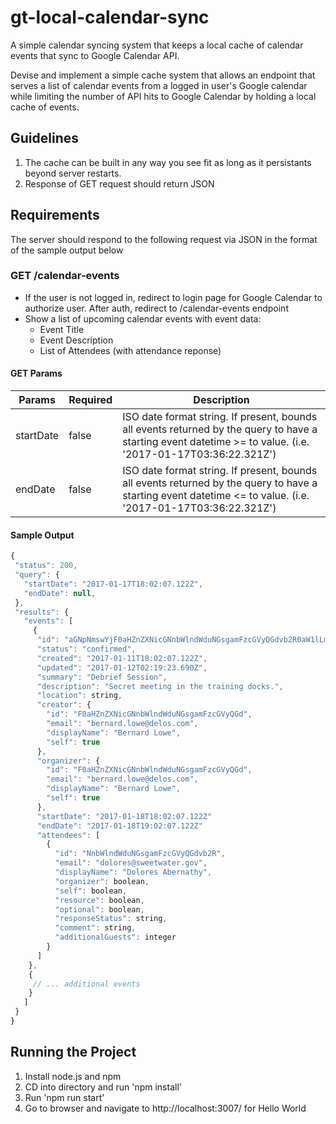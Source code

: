 # gt-local-calendar-sync
A simple calendar syncing system that keeps a local cache of calendar events that sync to Google Calendar API.

Devise and implement a simple cache system that allows an endpoint that serves a list of calendar events from a logged in user's Google calendar while limiting the number of API hits to Google Calendar by holding a local cache of events.

## Guidelines
1. The cache can be built in any way you see fit as long as it persistants beyond server restarts.
2. Response of GET request should return JSON

## Requirements
The server should respond to the following request via JSON in the format of the sample output below

### GET /calendar-events
* If the user is not logged in, redirect to login page for Google Calendar to authorize user. After auth, redirect to /calendar-events endpoint
* Show a list of upcoming calendar events with event data:
  * Event Title
  * Event Description
  * List of Attendees (with attendance reponse)

#### GET Params
| Params  | Required | Description |
| ------- | -------- | ----------- |
| startDate | false  | ISO date format string. If present, bounds all events returned by the query to have a starting event datetime >= to value. (i.e. '2017-01-17T03:36:22.321Z') |
| endDate   | false  | ISO date format string. If present, bounds all events returned by the query to have a starting event datetime <= to value. (i.e. '2017-01-17T03:36:22.321Z') |

#### Sample Output
```javascript
{
 "status": 200,
 "query": {
   "startDate": "2017-01-17T18:02:07.122Z",
   "endDate": null,
 },
 "results": {
   "events": [
     {
      "id": "aGNpNmswYjF0aHZnZXNicGNnbWlndWduNGsgamFzcGVyQGdvb2R0aW1lLmlv",
      "status": "confirmed",
      "created": "2017-01-11T18:02:07.122Z",
      "updated": "2017-01-12T02:19:23.690Z",
      "summary": "Debrief Session",
      "description": "Secret meeting in the training docks.",
      "location": string,
      "creator": {
        "id": "F0aHZnZXNicGNnbWlndWduNGsgamFzcGVyQGd",
        "email": "bernard.lowe@delos.com",
        "displayName": "Bernard Lowe",
        "self": true
      },
      "organizer": {
        "id": "F0aHZnZXNicGNnbWlndWduNGsgamFzcGVyQGd",
        "email": "bernard.lowe@delos.com",
        "displayName": "Bernard Lowe",
        "self": true
      },
      "startDate": "2017-01-18T18:02:07.122Z"
      "endDate": "2017-01-18T19:02:07.122Z"
      "attendees": [
        {
          "id": "NnbWlndWduNGsgamFzcGVyQGdvb2R",
          "email": "dolores@sweetwater.gov",
          "displayName": "Dolores Abernathy",
          "organizer": boolean,
          "self": boolean,
          "resource": boolean,
          "optional": boolean,
          "responseStatus": string,
          "comment": string,
          "additionalGuests": integer
        }
      ]
    },
    {
     // ... additional events
    }
   ]
 }
}
```

## Running the Project
1. Install node.js and npm
2. CD into directory and run 'npm install'
3. Run 'npm run start'
4. Go to browser and navigate to http://localhost:3007/ for Hello World
